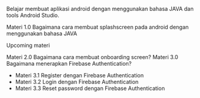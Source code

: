 Belajar membuat aplikasi android dengan menggunakan bahasa JAVA dan tools Android Studio.

Materi 1.0 Bagaimana cara membuat splashscreen pada android dengan menggunakan bahasa JAVA

Upcoming materi

Materi 2.0 Bagaimana cara membuat onboarding screen?
Materi 3.0 Bagaimana menerapkan Firebase Authentication?
 - Materi 3.1 Register dengan Firebase Authentication
 - Materi 3.2 Login dengan Firebase Authentication
 - Materi 3.3 Reset password dengan Firebase Authentication
